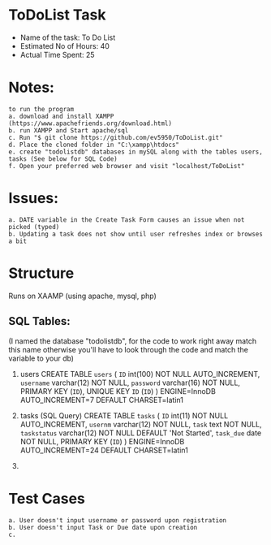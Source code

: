# ToDoList Task
* Name of the task: To Do List
* Estimated No of Hours: 40
* Actual Time Spent:  25

# Notes:
	to run the program
	a. download and install XAMPP (https://www.apachefriends.org/download.html)
	b. run XAMPP and Start apache/sql
	c. Run "$ git clone https://github.com/ev5950/ToDoList.git"
	d. Place the cloned folder in "C:\xampp\htdocs"
	e. create "todolistdb" databases in mySQL along with the tables users, tasks (See below for SQL Code)
	f. Open your preferred web browser and visit "localhost/ToDoList"

# Issues:
	a. DATE variable in the Create Task Form causes an issue when not picked (typed)
	b. Updating a task does not show until user refreshes index or browses a bit


# Structure
Runs on XAAMP (using apache, mysql, php)

## SQL Tables:
(I named the database "todolistdb", for the code to work right away match this name otherwise you'll have to look through the code and match the variable to your db)

1. users
CREATE TABLE `users` (
 `ID` int(100) NOT NULL AUTO_INCREMENT,
 `username` varchar(12) NOT NULL,
 `password` varchar(16) NOT NULL,
 PRIMARY KEY (`ID`),
 UNIQUE KEY `ID` (`ID`)
) ENGINE=InnoDB AUTO_INCREMENT=7 DEFAULT CHARSET=latin1

2. tasks (SQL Query)
CREATE TABLE `tasks` (
 `ID` int(11) NOT NULL AUTO_INCREMENT,
 `usernm` varchar(12) NOT NULL,
 `task` text NOT NULL,
 `taskstatus` varchar(12) NOT NULL DEFAULT 'Not Started',
 `task_due` date NOT NULL,
 PRIMARY KEY (`ID`)
) ENGINE=InnoDB AUTO_INCREMENT=24 DEFAULT CHARSET=latin1

3.  

# Test Cases
	a. User doesn't input username or password upon registration
	b. User doesn't input Task or Due date upon creation
	c.
